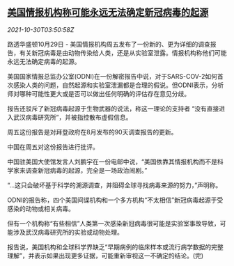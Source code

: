 <!--1635566462000-->
[美国情报机构称可能永远无法确定新冠病毒的起源](https://cn.reuters.com/article/us-intelligence-covid-origin-1030-idCNKBS2HK02Y)
------

<div><i>2021-10-30T03:50:58Z</i></div><p>路透华盛顿10月29日 - 美国情报机构周五发布了一份新的、更为详细的调查报告，有关新冠病毒是由动物传染给人类，还是从实验室泄露。情报机构称他们可能永远无法确定病毒的起源。</p><p>美国国家情报总监办公室(ODNI)在一份解密报告中说，对于SARS-COV-2如何首次感染人类的问题，自然起源和实验室泄漏都是合理的假说。但ODNI表示，分析师对哪种可能性更大或是否可以做出任何明确的评估存在意见分歧。</p><p>报告还驳斥了新冠病毒起源于生物武器的说法，称这一理论的支持者 “没有直接进入武汉病毒研究所”，并被指控散布虚假信息。</p><p>周五这份报告是对拜登政府在8月发布的90天调查报告的更新。</p><p>中国在周五对这份报告进行批评。</p><p>中国驻美国大使馆发言人刘鹏宇在一份电邮中说，“美国依靠其情报机构而不是科学家来调查新冠病毒的起源，完全是一场政治闹剧。”</p><p>“...这只会破坏基于科学的溯源调查，并阻碍全球寻找病毒来源的努力，”声明称。</p><p>ODNI的报告称，四个美国间谍机构和一个多方机构“不太相信”新冠病毒起源于受感染的动物或相关病毒。</p><p>但有一个机构称“有些相信”人类第一次感染新冠病毒很可能是实验室事故导致，可能涉及武汉病毒研究所的实验或动物处理。</p><p>报告说，美国机构和全球科学界缺乏“早期病例的临床样本或流行病学数据的完整理解”，并表示如果出现更多证据，可能重新审视这一不确定的结论。(完)</p>
